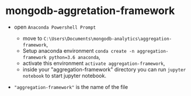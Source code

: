 # mongodb-aggretation-framework
* open ``Anaconda Powershell Prompt``
   - move to ``C:\Users\Documents\mongodb-analytics\aggregation-framework``,
   - Setup anaconda environment ``conda create -n aggregation-framework python=3.6 anaconda``,
   - activate this environment ``activate aggregation-framework``,
   - inside your "aggregation-framework" directory you can run ``jupyter notebook`` to start jupyter notebook.

* ``"aggregation-framework"`` is the name of the file
